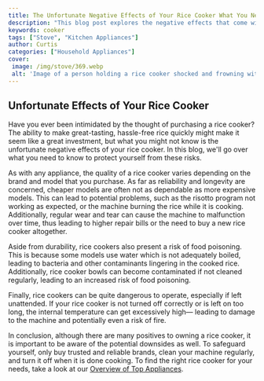 ```yaml
---
title: The Unfortunate Negative Effects of Your Rice Cooker What You Need to Know
description: "This blog post explores the negative effects that come with owning a rice cooker covering essential topics like food safety taste nutrition and more Learn what you need to know about your rice cooker and its hidden costs"
keywords: cooker
tags: ["Stove", "Kitchen Appliances"]
author: Curtis
categories: ["Household Appliances"]
cover: 
 image: /img/stove/369.webp
 alt: 'Image of a person holding a rice cooker shocked and frowning with text overlay negative effects of rice cooker'
---
```

## Unfortunate Effects of Your Rice Cooker

Have you ever been intimidated by the thought of purchasing a rice cooker? The ability to make great-tasting, hassle-free rice quickly might make it seem like a great investment, but what you might not know is the unfortunate negative effects of your rice cooker. In this blog, we'll go over what you need to know to protect yourself from these risks.

As with any appliance, the quality of a rice cooker varies depending on the brand and model that you purchase. As far as reliability and longevity are concerned, cheaper models are often not as dependable as more expensive models. This can lead to potential problems, such as the risotto program not working as expected, or the machine burning the rice while it is cooking. Additionally, regular wear and tear can cause the machine to malfunction over time, thus leading to higher repair bills or the need to buy a new rice cooker altogether.

Aside from durability, rice cookers also present a risk of food poisoning. This is because some models use water which is not adequately boiled, leading to bacteria and other contaminants lingering in the cooked rice. Additionally, rice cooker bowls can become contaminated if not cleaned regularly, leading to an increased risk of food poisoning.

Finally, rice cookers can be quite dangerous to operate, especially if left unattended. If your rice cooker is not turned off correctly or is left on too long, the internal temperature can get excessively high— leading to damage to the machine and potentially even a risk of fire.

In conclusion, although there are many positives to owning a rice cooker, it is important to be aware of the potential downsides as well. To safeguard yourself, only buy trusted and reliable brands, clean your machine regularly, and turn it off when it is done cooking. To find the right rice cooker for your needs, take a look at our [Overview of Top Appliances](./pages/appliance-overview).
